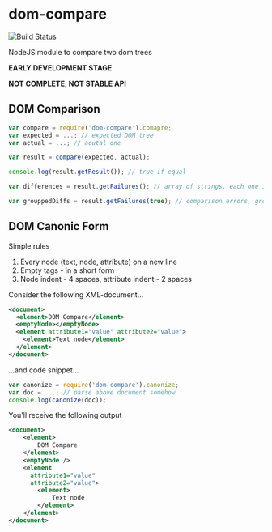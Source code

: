 dom-compare
===========

[![Build Status](https://travis-ci.org/Olegas/dom-compare.png)](https://travis-ci.org/Olegas/dom-compare)

NodeJS module to compare two dom trees

**EARLY DEVELOPMENT STAGE**

**NOT COMPLETE, NOT STABLE API**

DOM Comparison
--------------

```javascript
var compare = require('dom-compare').comapre;
var expected = ...; // expected DOM tree
var actual = ...; // acutal one

var result = compare(expected, actual);

console.log(result.getResult()); // true if equal

var differences = result.getFailures(); // array of strings, each one is comparison error

var grouppedDiffs = result.getFailures(true); // comparison errors, grouped by expected node XPath

```

DOM Canonic Form
----------------
Simple rules
 1. Every node (text, node, attribute) on a new line
 2. Empty tags - in a short form
 3. Node indent - 4 spaces, attribute indent - 2 spaces

Consider the following XML-document...
```xml
<document>
  <element>DOM Compare</element>
  <emptyNode></emptyNode>
  <element attribute1="value" attribute2="value">
    <element>Text node</element>
  </element>
</document>
```
...and code snippet...
```javascript
var canonize = require('dom-compare').canonize;
var doc = ...; // parse above document somehow 
console.log(canonize(doc));
```
You'll receive the following output
```xml
<document>
    <element>
        DOM Compare
    </element>
    <emptyNode />
    <element
      attribute1="value"
      attribute2="value">
        <element>
            Text node
        </element>
    </element>
</document>
```
